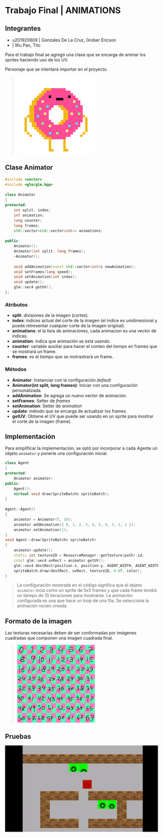 # Trabajo Final | ANIMATIONS
## Integrantes
* u201920609 | Gonzales De La Cruz, Grober Ericson
* | Wu Pan, Tito

Para el trabajo final se agregó una clase que se encarga de animar los sprites haciendo uso de los UV.

Personaje que se intentará importar en el proyecto.
> ![](./Imagehelp.gif)

## Clase Animator

```cpp
#include <vector>
#include <glm/glm.hpp>

class Animator
{
protected:
	int split, index;
	int animation;
	long counter;
	long frames;
	std::vector<std::vector<int>> animations;

public:
	Animator();
	Animator(int split, long frames);
	~Animator();

	void addAnimation(const std::vector<int>& newAnimation);
	void setFrames(long speed);
	void setAnimation(int index);
	void update();
	glm::vec4 getUV();
};
```
### Atributos
* **split**: divisiones de la imagen (cortes).
* **index**: índices actual del corte de la imagen (el indice es unidimesional y puede retresentar cualquier corte de la imagen original).
* **animations**: el la lista de animaciones, cada animacion es una vector de indices.
* **animation**: indica que animación se está usando.
* **counter**: variable auxiliar para hacer el conteo del tiempo en frames que se mostrará un frame.
* **frames**: es el tiempo que se motrastrará un frame.
### Métodos
* **Animator**: Instanciar con la configuración *default*
* **Animator(int split, long frames)**: Iniciar con una configuración personalizada.
* **addAnimation**: Se agrega un nuevo vector de animación.
* **setFrames**: Setter de *frames*
* **setAnimation**: Setter de *animation*
* **update**: método que se encarga de actualizar los frames.
* **getUV**: Obtiene el UV que puede ser usando en un sprite para mostrar el corte de la imagen (frame).

## Implementación
Para simplificar la implementación, se optó por incorporar a cada Agente un objeto `animator` y ponerle una configuración inicial.
```cpp
class Agent
{
protected:
	Animator animator;
public:
	Agent();
	virtual void draw(SpriteBatch& spriteBatch);
}

Agent::Agent()
{
    animator = Animator(5, 10);
    animator.addAnimation({ 0, 1, 2, 3, 4, 5, 4, 3, 2, 1 });
    animator.setAnimation(1);
}
void Agent::draw(SpriteBatch& spriteBatch)
{
    animator.update();
    static int textureID = ResourceManager::getTexture(path).id;
    const glm::vec4 uvRect = animator.getUV();
    glm::vec4 destRect(position.x, position.y, AGENT_WIDTH, AGENT_WIDTH);
    spriteBatch.draw(destRect, uvRect, textureID, 0.0f, color);
}
```
> La configuración mostrada en el código significa que el objeto `animator` incia como un sprite de 5x5 frames y que cada frame tendrá un tiempo de 10 iteraciones para mostrarse.
> La animación configurada es una que hace un loop de una fila.
> Se selecciona la animación recien creada.
## Formato de la imagen
Las texturas necesarias deben de ser conformadas por imágenes cuadradas que componen una imagen cuadrada final.
> ![](./Engine002/Textures/animation.png)

## Pruebas
![](./test.gif)

